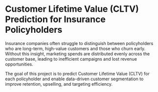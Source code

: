 # Customer Lifetime Value (CLTV) Prediction for Insurance Policyholders

Insurance companies often struggle to distinguish between policyholders who are long-term, high-value customers and those who churn early. Without this insight, marketing spends are distributed evenly across the customer base, leading to inefficient campaigns and lost revenue opportunities.

The goal of this project is to predict Customer Lifetime Value (CLTV) for each policyholder and enable data-driven customer segmentation to improve retention, upselling, and targeting efficiency.
